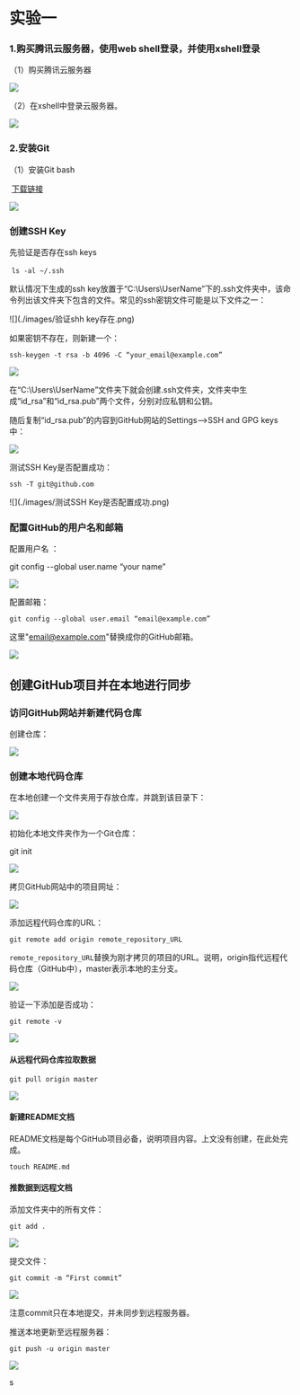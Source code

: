 # 实验一

### 1.购买腾讯云服务器，使用web shell登录，并使用xshell登录

（1）购买腾讯云服务器

![](./images/购买服务器.png)

（2）在xshell中登录云服务器。

![](./images/xshall登陆.png)

### 2.安装Git

（1）安装Git bash

​	[下载链接](https://git-scm.com/downloads)

![](./images/下载Git.png)

### 创建SSH Key

先验证是否存在ssh keys

​       `ls -al ~/.ssh`

默认情况下生成的ssh key放置于“C:\Users\UserName”下的.ssh文件夹中，该命令列出该文件夹下包含的文件。常见的ssh密钥文件可能是以下文件之一：

![](./images/验证shh key存在.png)

如果密钥不存在，则新建一个：

`ssh-keygen -t rsa -b 4096 -C “your_email@example.com”`

![](./images/新建ssh_key.png)

在“C:\Users\UserName”文件夹下就会创建.ssh文件夹，文件夹中生成“id_rsa”和“id_rsa.pub”两个文件，分别对应私钥和公钥。

随后复制“id_rsa.pub”的内容到GitHub网站的Settings–>SSH and GPG keys中：

![](./images/githab_setting-ssh_and_GPG_key.png)

测试SSH Key是否配置成功：

`ssh -T git@github.com`

![](./images/测试SSH Key是否配置成功.png)



### 配置GitHub的用户名和邮箱

配置用户名 ：

git config --global user.name “your name”

![](./images/配置用户名.png)

配置邮箱：

`git config --global user.email “email@example.com”`

这里"email@example.com"替换成你的GitHub邮箱。

![](./images/配置邮箱.png)

## 创建GitHub项目并在本地进行同步

### 访问GitHub网站并新建代码仓库

创建仓库：

![](./images/新建仓库.png)

### 创建本地代码仓库

在本地创建一个文件夹用于存放仓库，并跳到该目录下：

![](./images/跳到文件夹里.png)



初始化本地文件夹作为一个Git仓库：

git init

![](./images/初始化本地文件夹.png)

拷贝GitHub网站中的项目网址：

![](./images/拷贝GitHub网站中的项目网址.png)





添加远程代码仓库的URL：

`git remote add origin remote_repository_URL`

`remote_repository_URL`替换为刚才拷贝的项目的URL。说明，origin指代远程代码仓库（GitHub中），master表示本地的主分支。

![](./images/添加远程代码仓库的URL.png)

验证一下添加是否成功：

`git remote -v`

![](./images/证一下添加是否成功.png)



#### 从远程代码仓库拉取数据

`git pull origin master`

![](./images/从远程代码仓库拉取数据.png)

#### 新建README文档

README文档是每个GitHub项目必备，说明项目内容。上文没有创建，在此处完成。

`touch README.md`

#### 推数据到远程文档

添加文件夹中的所有文件：

`git add .`

![](./images/添加文件夹中的所有文件.png)

提交文件：

`git commit -m “First commit”`

![](./images/提交文件.png)

注意commit只在本地提交，并未同步到远程服务器。

推送本地更新至远程服务器：

`git push -u origin master`

![](./images/推送本地更新至远程服务器.png)





s









































